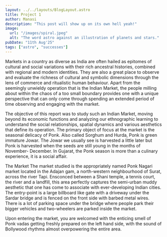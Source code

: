 ```yaml
---
layout: ../../layouts/BlogLayout.astro
title: Project 1
author: Manasi
description: "This post will show up on its own hell yeah!"
image:
  url: "/images/spiral.jpeg"
  alt: "The word astro against an illustration of planets and stars."
pubDate: "11th Aug'25"
tags: ["astro", "successes"]
---
```


Markets in a country as diverse as India are often hailed as epitomes of cultural and social variations with their rich ancestral histories, combined with regional and modern identities. They are also a great place to observe and evaluate the richness of cultural and symbolic dimensions through the lens of commerce and ritualistic human behaviour. Apart from the seemingly unwieldy operation that is the Indian Market, the people milling about within the chaos of a too small boundary provides one with a unique perspective that can only come through spending an extended period of time observing and engaging with the market.

The objective of this report was to study such an Indian Market, moving beyond its economic functions and analyzing our ethnographic learning to understand the social relationships, spatial dynamics and various aesthetics that define its operation.
The primary object of focus at the market is the seasonal delicacy of Ponk. Also called Sorghum and Hurda, Ponk is green immature Jowar. The Jowar we usually see is harvested a little later but Ponk is harvested when the seeds are still young in the months of November- December. In Gujarat, the Ponk season is more than a culinary experience, it is a social affair.

The Market
The market studied is the appropriately named Ponk Nagari market located in the Adajan gam, a north-western neighbourhood of Surat, across the river Tapi. Ensconced between a Shani temple, a tennis court, the river and a landfill, this area perfectly captures the semi-urban muddy aesthetic that one has come to associate with ever-developing Indian cities. The entry-point is a large billboard like gate with a driveway under the Sardar bridge and is fenced on the front side with barbed metal wires. There is a lot of parking space under the bridge where people park their bigger vehicles and two-wheelers are parked inside the market.

Upon entering the market, you are welcomed with the enticing smell of Ponk vadas getting freshly prepared on the left hand side, with the sound of Bollywood rhythms almost overpowering the entire area.
